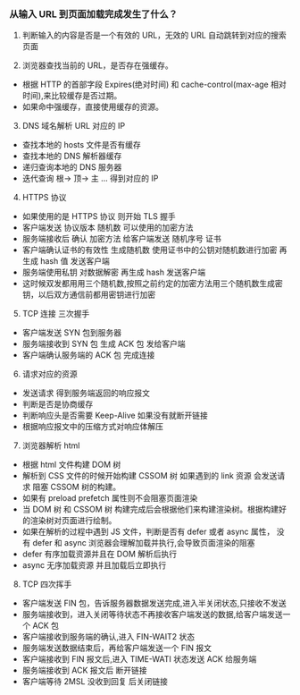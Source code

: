 ### 从输入 URL 到页面加载完成发生了什么？

1. 判断输入的内容是否是一个有效的 URL，无效的 URL 自动跳转到对应的搜索页面

2. 浏览器查找当前的 URL，是否存在强缓存。

- 根据 HTTP 的首部字段 Expires(绝对时间) 和 cache-control(max-age 相对时间),来比较缓存是否过期。
- 如果命中强缓存，直接使用缓存的资源。

3. DNS 域名解析 URL 对应的 IP

- 查找本地的 hosts 文件是否有缓存
- 查找本地的 DNS 解析器缓存
- 递归查询本地的 DNS 服务器
- 迭代查询 根-> 顶-> 主 ... 得到对应的 IP

4. HTTPS 协议

- 如果使用的是 HTTPS 协议 则开始 TLS 握手
- 客户端发送 协议版本 随机数 可以使用的加密方法
- 服务端接收后 确认 加密方法 给客户端发送 随机序号 证书
- 客户端确认证书的有效性 生成随机数 使用证书中的公钥对随机数进行加密 再生成 hash 值 发送客户端
- 服务端使用私钥 对数据解密 再生成 hash 发送客户端
- 这时候双发都用用三个随机数,按照之前约定的加密方法用三个随机数生成密钥，以后双方通信前都用密钥进行加密

5. TCP 连接 三次握手

- 客户端发送 SYN 包到服务器
- 服务端接收到 SYN 包 生成 ACK 包 发给客户端
- 客户端确认服务端的 ACK 包 完成连接

6. 请求对应的资源

- 发送请求 得到服务端返回的响应报文
- 判断是否是协商缓存
- 判断响应头是否需要 Keep-Alive 如果没有就断开链接
- 根据响应报文中的压缩方式对响应体解压

7. 浏览器解析 html

- 根据 html 文件构建 DOM 树
- 解析到 CSS 文件的时候开始构建 CSSOM 树 如果遇到的 link 资源 会发送请求 阻塞 CSSOM 树的构建。
- 如果有 preload prefetch 属性则不会阻塞页面渲染
- 当 DOM 树 和 CSSOM 树 构建完成后会根据他们来构建渲染树。根据构建好的渲染树对页面进行绘制。
- 如果在解析的过程中遇到 JS 文件，判断是否有 defer 或者 async 属性， 没有 defer 和 async 浏览器会理解加载并执行,会导致页面渲染的阻塞
- defer 有序加载资源并且在 DOM 解析后执行
- async 无序加载资源 并且加载后立即执行

8. TCP 四次挥手

- 客户端发送 FIN 包，告诉服务器数据发送完成,进入半关闭状态,只接收不发送
- 服务端接收到，进入关闭等待状态不再接收客户端发送的数据,给客户端发送一个 ACK 包
- 客户端接收到服务端的确认,进入 FIN-WAIT2 状态
- 服务端发送数据结束后，再给客户端发送一个 FIN 报文
- 客户端接收到 FIN 报文后,进入 TIME-WATI 状态发送 ACK 给服务端
- 服务端接收到 ACK 报文后 断开链接
- 客户端等待 2MSL 没收到回复 后关闭链接
